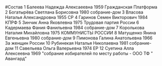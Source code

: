 #Состав
1 Балеева Надежда Алексаеевна 1959 Гражданская Платформа
2 Богатырёва Светлана Борисовна 1980 собрание-дом
3 Власова Наталья Александровна 1955 СР
4 Гаринов Семен Викторович 1984 КПРФ
5 Зинчик Анна Яковлевна 1975 Трудовая партия России
6 Кадермаева Фания Фанильевна 1984 собрание-дом
7 Королькова Наталия Михайловна 1975 КОММУНИСТЫ РОССИИ
8 Матущенко Янина Евгеньевна 1980 собрание-дом
9 Пимонова Галина Анатольевна 1966 За женщин России
10 Рубинекая Наталья Николаевна 1981 собрание-дом
11 Савельева Ольга Валерьевна 1974 ЕР
12 Суетина Алла Алексеевна 1969 \"собрание избирателей по месту работы - ООО ТФ \" Авангард\"
